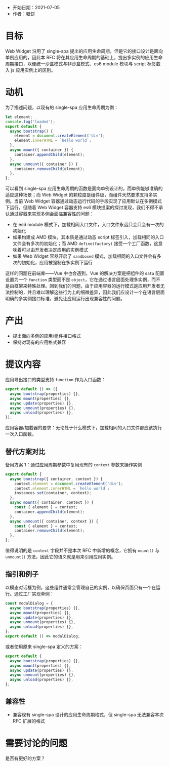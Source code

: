 - 开始日期：2021-07-05
- 作者：糖饼

# 目标

Web Widget 沿用了 single-spa 提出的应用生命周期，但是它的接口设计是面向单例应用的，因此本 RFC 将在其应用生命周期的基础上，提出多实例的应用生命周期接口，以便统一沙盒模式与非沙盒模式、es6 module 模块与 script 标签载入 js 应用实例上的区别。

# 动机

为了描述问题，以现有的 single-spa 应用生命周期为例：

```js
let element;
console.log('loaded');
export default {
  async bootstrap() {
    element = document.createElement('div');
    element.innerHTML = `hello world`;
  },
  async mount({ container }) {
    container.appendChild(element);
  },
  async unmount({ container }) {
    container.removeChild(element);
  },
};
```

可以看到 single-spa 应用生命周期的函数是面向单例设计的，而单例能够准确的适应这种场景；而 Web Widget 的颗粒度是组件级，而组件天然要求支持多实例。当前 Web Widget 容器通过动态运行代码的手段实现了应用默认在多例模式下运行，但随着 Web Widget 容器支持 es6 模块提案的探讨发现，我们不得不承认通过容器来实现多例会面临兼容性的问题：

- 在 es6 module 模式下，加载相同入口文件，入口文件永远只会只会有一次的初始化
- 如果构建成 AMD 模块，其本质是通过动态 script 标签引入，加载相同的入口文件会有多次的初始化；而 AMD `define(factory)` 接受一个工厂函数，这意味着可以由开发者决定应用的实例模式
- 如果 Web Widget 容器开启了 `sandboxed` 模式，加载相同的入口文件会有多次的初始化，应用被强制在多实例下运行

这样的问题在前端库——Vue 中也会遇到，Vue 的解决方案是把组件的 `data` 配置设置为一个 `function` 类型而不是 `object`，它在通过语言层面处理多实例，而不是由框架来特殊处理。回到我们的问题，由于应用容器的运行模式是应用开发者无法控制的，并且难以理解这些行为上的细微差异，因此我们应设计一个在语言层面明确的多实例接口标准，避免让应用运行出现兼容性的问题。

# 产出

- 提出面向多例的应用/组件接口格式
- 保持对现有的应用格式兼容

# 提议内容

应用导出接口的类型支持 `function` 作为入口函数：

```js
export default () => ({
  async bootstrap(properties) {},
  async mount(properties) {},
  async update(properties) {},
  async unmount(properties) {},
  async unload(properties) {},
});
```

应用容器/加载器的要求：无论处于什么模式下，加载相同的入口文件都应该执行一次入口函数。

## 替代方案对比

备用方案 1：通过应用周期参数中复用现有的 `context` 参数来操作实例

```js
export default {
  async bootstrap({ container, context }) {
    context.element = document.createElement('div');
    context.element.innerHTML = `hello world`;
    instances.set(container, context);
  },
  async mount({ container, context }) {
    const { element } = context;
    container.appendChild(element);
  },
  async unmount({ container, context }) {
    const { element } = context;
    container.removeChild(element);
  },
};
```

值得说明的是 `context` 字段并不是本次 RFC 中新增的概念，它拥有 `mount()` 与 `unmount()` 方法，因此它的语义就是用来引用应用实例。

## 指引和例子

以模态对话框为例，这些组件通常会管理自己的实例，以确保页面只有一个在运行。通过工厂实现单例：

```js
const modalDialog = {
  async bootstrap(properties) {},
  async mount(properties) {},
  async update(properties) {},
  async unmount(properties) {},
  async unload(properties) {},
};
export default () => modalDialog;
```

或者使用原来 single-spa 定义的方案：

```js
export default {
  async bootstrap(properties) {},
  async mount(properties) {},
  async update(properties) {},
  async unmount(properties) {},
  async unload(properties) {},
};
```

## 兼容性

- 兼容现有 single-spa 设计的应用生命周期格式，但 single-spa 无法兼容本次 RFC 扩展的格式

# 需要讨论的问题

是否有更好的方案？
